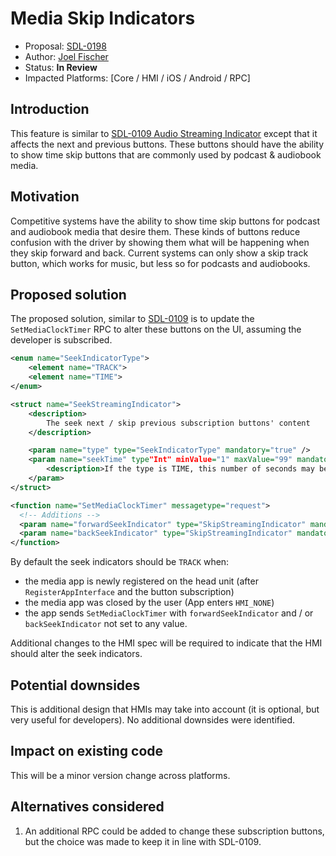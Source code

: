 # Media Skip Indicators

* Proposal: [SDL-0198](0198-media-skip-indicators.md)
* Author: [Joel Fischer](https://github.com/joeljfischer)
* Status: **In Review**
* Impacted Platforms: [Core / HMI / iOS / Android / RPC]

## Introduction
This feature is similar to [SDL-0109 Audio Streaming Indicator](https://github.com/smartdevicelink/sdl_evolution/blob/master/proposals/0109-set-audio-streaming-indicator.md) except that it affects the next and previous buttons. These buttons should have the ability to show time skip buttons that are commonly used by podcast & audiobook media.

## Motivation
Competitive systems have the ability to show time skip buttons for podcast and audiobook media that desire them. These kinds of buttons reduce confusion with the driver by showing them what will be happening when they skip forward and back. Current systems can only show a skip track button, which works for music, but less so for podcasts and audiobooks.

## Proposed solution
The proposed solution, similar to [SDL-0109](https://github.com/smartdevicelink/sdl_evolution/blob/master/proposals/0109-set-audio-streaming-indicator.md) is to update
the `SetMediaClockTimer` RPC to alter these buttons on the UI, assuming the developer is subscribed.

```xml
<enum name="SeekIndicatorType">
    <element name="TRACK">
    <element name="TIME">
</enum>

<struct name="SeekStreamingIndicator">
    <description>
        The seek next / skip previous subscription buttons' content
    </description> 

    <param name="type" type="SeekIndicatorType" mandatory="true" />
    <param name="seekTime" type"Int" minValue="1" maxValue="99" mandatory="false">
        <description>If the type is TIME, this number of seconds may be present alongside the skip indicator. It will indicate the number of seconds that the currently playing media will skip forward or backward.</description>
    </param>
</struct>

<function name="SetMediaClockTimer" messagetype="request">
  <!-- Additions -->
  <param name="forwardSeekIndicator" type="SkipStreamingIndicator" mandatory="false" />
  <param name="backSeekIndicator" type="SkipStreamingIndicator" mandatory="false" />
</function>
```

By default the seek indicators should be `TRACK` when:

* the media app is newly registered on the head unit (after `RegisterAppInterface` and the button subscription)
* the media app was closed by the user (App enters `HMI_NONE`)
* the app sends `SetMediaClockTimer` with `forwardSeekIndicator` and / or `backSeekIndicator` not set to any value.

Additional changes to the HMI spec will be required to indicate that the HMI should alter the seek indicators.

## Potential downsides
This is additional design that HMIs may take into account (it is optional, but very useful for developers). No additional downsides were identified.

## Impact on existing code
This will be a minor version change across platforms.

## Alternatives considered
1. An additional RPC could be added to change these subscription buttons, but the choice was made to keep it in line with SDL-0109.
